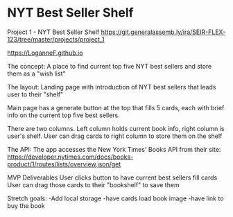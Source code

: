 # NYT Best Seller Shelf
Project 1 - NYT Best Seller Shelf
https://git.generalassemb.ly/ira/SEIR-FLEX-123/tree/master/projects/project_1

https://LoganneF.github.io


The concept:
A place to find current top five NYT best sellers and store them as a "wish list"

The layout:
Landing page with introduction of NYT best sellers that leads user to their "shelf"

Main page has a generate button at the top that fills 5 cards, each with brief info on the current top five best sellers.

There are two columns. Left column holds current book info, right column is user's shelf. User can drag cards to right column to store them on the shelf


The API:
The app accesses the New York Times' Books API from their site:
https://developer.nytimes.com/docs/books-product/1/routes/lists/overview.json/get


MVP Deliverables
User clicks button to have current best sellers fill cards
User can drag those cards to their "bookshelf" to save them

Stretch goals:
-Add local storage
-have cards load book image
-have link to buy the book 